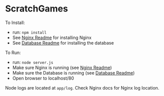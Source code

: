 # ScratchGames

To Install:
* run: `npm install`
* See [Nginx Readme](nginx/) for installing Nginx
* See [Database Readme](app/db/) for installing the database

To Run:
* run: `node server.js`
* Make sure Nginx is running (see [Nginx Readme](nginx/))
* Make sure the Database is running (see [Database Readme](app/db/))
* Open browser to localhost/80

Node logs are located at `app/log`.
Check Nginx docs for Nginx log location.
